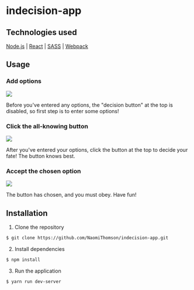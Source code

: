 # indecision-app

## Technologies used
[Node.js](https://nodejs.org/en/) |
[React](https://facebook.github.io/react/) |
[SASS](http://sass-lang.com/) |
[Webpack](https://webpack.js.org/) 

## Usage

### Add options

![](https://i.imgur.com/XdI3kyi.png?2)

Before you've entered any options, the "decision button" at the top is disabled, so first step is to enter some options!


### Click the all-knowing button

![](https://i.imgur.com/9CWNb6n.png?3)

After you've entered your options, click the button at the top to decide your fate! The button knows best.


### Accept the chosen option

![](https://i.imgur.com/NdCKdBm.png?2)

The button has chosen, and you must obey. Have fun!


## Installation

1. Clone the repository

```bash
$ git clone https://github.com/NaomiThomson/indecision-app.git
```

2. Install dependencies

```bash
$ npm install
```

3. Run the application

```bash
$ yarn run dev-server
```



